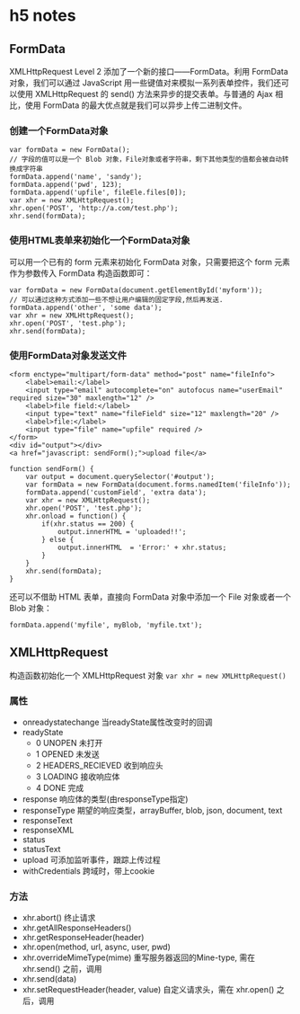 h5 notes
===========

FormData
---
XMLHttpRequest Level 2 添加了一个新的接口——FormData。利用 FormData 对象，我们可以通过 JavaScript 用一些键值对来模拟一系列表单控件，我们还可以使用 XMLHttpRequest 的 send() 方法来异步的提交表单。与普通的 Ajax 相比，使用 FormData 的最大优点就是我们可以异步上传二进制文件。

### 创建一个FormData对象

	var formData = new FormData();
	// 字段的值可以是一个 Blob 对象，File对象或者字符串，剩下其他类型的值都会被自动转换成字符串
	formData.append('name', 'sandy');
	formData.append('pwd', 123);
	formData.append('upfile', fileEle.files[0]);
	var xhr = new XMLHttpRequest();
	xhr.open('POST', 'http://a.com/test.php');
	xhr.send(formData);

### 使用HTML表单来初始化一个FormData对象
可以用一个已有的 form 元素来初始化 FormData 对象，只需要把这个 form 元素作为参数传入 FormData 构造函数即可：

	var formData = new FormData(document.getElementById('myform'));
	// 可以通过这种方式添加一些不想让用户编辑的固定字段,然后再发送.
	formData.append('other', 'some data');
	var xhr = new XMLHttpRequest();
	xhr.open('POST', 'test.php');
	xhr.send(formData);

### 使用FormData对象发送文件

	<form enctype="multipart/form-data" method="post" name="fileInfo">
		<label>email:</label>
		<input type="email" autocomplete="on" autofocus name="userEmail" required size="30" maxlength="12" />
		<label>file field:</label>
		<input type="text" name="fileField" size="12" maxlength="20" />
		<label>file:</label>
		<input type="file" name="upfile" required />
	</form>
	<div id="output"></div>
	<a href="javascript: sendForm();">upload file</a>

	function sendForm() {
		var output = document.querySelector('#output');
		var formData = new FormData(document.forms.namedItem('fileInfo'));
		formData.append('customField', 'extra data');
		var xhr = new XMLHttpRequest();
		xhr.open('POST', 'test.php');
		xhr.onload = function() {
			if(xhr.status == 200) {
				output.innerHTML = 'uploaded!!';
			} else {
				output.innerHTML  = 'Error:' + xhr.status;
			}
		}
		xhr.send(formData);
	}

还可以不借助 HTML 表单，直接向 FormData 对象中添加一个 File 对象或者一个 Blob 对象：

	formData.append('myfile', myBlob, 'myfile.txt');


XMLHttpRequest
---
构造函数初始化一个 XMLHttpRequest 对象 `var xhr = new XMLHttpRequest()`

### 属性
+ onreadystatechange
当readyState属性改变时的回调
+ readyState
	- 0 UNOPEN 未打开
	- 1 OPENED 未发送
	- 2 HEADERS_RECIEVED 收到响应头
	- 3 LOADING 接收响应体
	- 4 DONE 完成
+ response
响应体的类型(由responseType指定)
+ responseType
期望的响应类型，arrayBuffer, blob, json, document, text
+ responseText
+ responseXML
+ status
+ statusText
+ upload
可添加监听事件，跟踪上传过程
+ withCredentials
跨域时，带上cookie

### 方法
+ xhr.abort()
终止请求
+ xhr.getAllResponseHeaders()
+ xhr.getResponseHeader(header)
+ xhr.open(method, url, async, user, pwd)
+ xhr.overrideMimeType(mime)
重写服务器返回的Mine-type, 需在 xhr.send() 之前，调用
+ xhr.send(data)
+ xhr.setRequestHeader(header, value)
自定义请求头，需在 xhr.open() 之后，调用


